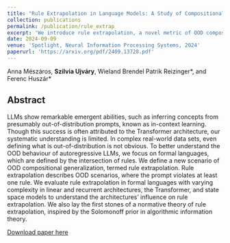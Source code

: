 ```yaml
---
title: "Rule Extrapolation in Language Models: A Study of Compositional Generalization on OOD Prompts"
collection: publications
permalink: /publication/rule_extrap
excerpt: 'We introduce rule extrapolation, a novel metric of OOD compositional generalisation on formal languages, and evaluate it on several AR Language model architectures. We also propose a normative model to explain OOD behaviour via simplicity bias.'
date: 2024-09-09
venue: 'Spotlight, Neural Information Processing Systems, 2024'
paperurl: 'https://arxiv.org/pdf/2409.13728.pdf'
---
```

Anna Mészáros, **Szilvia Ujváry**, Wieland Brendel Patrik Reizinger*, and
Ferenc Huszár*

## Abstract
LLMs show remarkable emergent abilities, such as inferring concepts from presumably out-of-distribution prompts, known as in-context learning. Though this success is often attributed to the Transformer architecture, our systematic understanding is limited. In complex real-world data sets, even defining what is out-of-distribution is not obvious. To better understand the OOD behaviour of autoregressive LLMs, we focus on formal languages, which are defined by the intersection of rules. We define a new scenario of OOD compositional generalization, termed rule extrapolation. Rule extrapolation describes OOD scenarios, where the prompt violates at least one rule. We evaluate rule extrapolation in formal languages with varying complexity in linear and recurrent architectures, the Transformer, and state space models to understand the architectures’ influence on rule extrapolation. We also lay the first stones of a normative theory of rule extrapolation, inspired by the Solomonoff prior in algorithmic information theory.

[Download paper here](https://arxiv.org/pdf/2409.13728)

